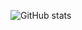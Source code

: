 ![GitHub stats](https://github-readme-stats.vercel.app/api?username=cmalagacode&show_icons=true&theme=Gradient)

